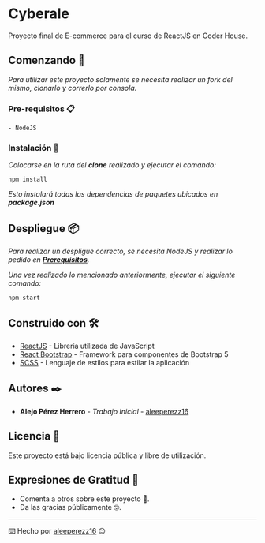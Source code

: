 # Cyberale

Proyecto final de E-commerce para el curso de ReactJS en Coder House.

## Comenzando 🚀

_Para utilizar este proyecto solamente se necesita realizar un fork del mismo, clonarlo y correrlo por consola._

### Pre-requisitos 📋

```
- NodeJS
```

### Instalación 🔧

_Colocarse en la ruta del **clone** realizado y ejecutar el comando:_

```
npm install
```

_Esto instalará todas las dependencias de paquetes ubicados en **package.json**_

## Despliegue 📦

_Para realizar un despligue correcto, se necesita NodeJS y realizar lo pedido en [**Prerequisitos**](#pre-requisitos-📋)._

_Una vez realizado lo mencionado anteriormente, ejecutar el siguiente comando:_
```
npm start
```

## Construido con 🛠️

* [ReactJS](https://es.reactjs.org/) - Libreria utilizada de JavaScript
* [React Bootstrap](https://react-bootstrap.github.io/) - Framework para componentes de Bootstrap 5
* [SCSS](https://sass-lang.com/) - Lenguaje de estilos para estilar la aplicación

## Autores ✒️

* **Alejo Pérez Herrero** - *Trabajo Inicial* - [aleeperezz16](https://github.com/aleeperezz16)

## Licencia 📄

Este proyecto está bajo licencia pública y libre de utilización.

## Expresiones de Gratitud 🎁

* Comenta a otros sobre este proyecto 📢.
* Da las gracias públicamente 🤓.

---
⌨️ Hecho por [aleeperezz16](https://github.com/aleeperezz16) 😊